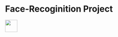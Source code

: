 # Face-Recoginition Project

<img src="https://github.com/Harshada-m/Face-Recoginition/blob/main/images/face%20rego.gif" width="40" height="40" />
